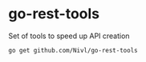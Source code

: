 # go-rest-tools

Set of tools to speed up API creation

```
go get github.com/Nivl/go-rest-tools
```